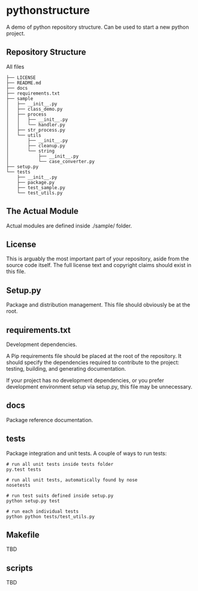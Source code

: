 # pythonstructure

A demo of python repository structure. Can be used to start a new python project.

## Repository Structure

All files

```buildoutcfg
├── LICENSE
├── README.md
├── docs
├── requirements.txt
├── sample
│   ├── __init__.py
│   ├── class_demo.py
│   ├── process
│   │   ├── __init__.py
│   │   └── handler.py
│   ├── str_process.py
│   └── utils
│       ├── __init__.py
│       ├── cleanup.py
│       └── string
│           ├── __init__.py
│           └── case_converter.py
├── setup.py
└── tests
    ├── __init__.py
    ├── package.py
    ├── test_sample.py
    └── test_utils.py
```

## The Actual Module

Actual modules are defined inside ./sample/ folder. 

## License

This is arguably the most important part of your repository, aside from the source code itself. The full license text and copyright claims should exist in this file.

## Setup.py

Package and distribution management. This file should obviously be at the root.

## requirements.txt

Development dependencies.

A Pip requirements file should be placed at the root of the repository. It should specify the dependencies required to contribute to the project: testing, building, and generating documentation.

If your project has no development dependencies, or you prefer development environment setup via setup.py, this file may be unnecessary.

## docs

Package reference documentation.

## tests

Package integration and unit tests. A couple of ways to run tests:

```buildoutcfg
# run all unit tests inside tests folder
py.test tests

# run all unit tests, automatically found by nose
nosetests

# run test suits defined inside setup.py
python setup.py test

# run each individual tests
python python tests/test_utils.py
```

## Makefile

TBD

## scripts

TBD


